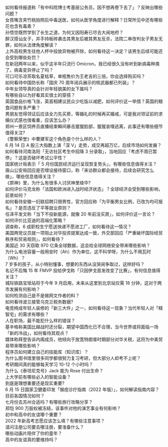 如何看待报道称「有中科院博士考基层公务员，因不想再卷下去了」？反映出哪些问题？  
女孩嘴含夹竹桃拍照后中毒送医，如何从医学角度进行解释？日常所见中还有哪些花也含有毒素？  
孙悟空既然学到了长生之道，为何又因阳寿已尽去大闹地府？  
醉汉搭讪女子，并手持板砖袭击其男友后被其男友反杀，法院二审改判女子男友无罪，如何从法律角度解读？  
上外高校男生往他人杯中投放异物被开除，如何看待这一决定？该男生后续可能还会受到哪些处罚？  
在新冠两年以来，似乎这半年只流行 Omicron，我已经很久没有听到新病毒种类了。病毒变异停止了吗？  
可口可乐凉茶取名夏枯草，单瓶售价为王老吉的三倍，你会选择购买吗？  
如何看待中国防长称「国庆 70 周年阅兵展示的核武器都已列装」？  
中年女领导真的会针对年轻貌美的女下属吗？  
有哪些自以为好看其实很土的穿搭？  
英国食品价格飞涨，英首相建议民众少吃饭以减肥，如何评价这一举措？英国的粮食问题有多严重？  
男朋友觉得领证后应该全力先买房，等婚礼的时候再买婚戒，可是我对领证前的求婚仪式感也很看重，应该怎么办？  
郑州一景区饲养员直播结束瞬间暴击猩猩脸部，猩猩哀嚎逃离，此事还有哪些细节值得关注?  
《警察荣誉》中曹建军这个角色是个什么样的人？  
6 月 14 日 A 股三大指数上演「深 V」走势，成交再超万亿，后续市场如何发展？  
如何看待河南洛阳「无访社区考生中招降 3 分录取」，当地回应「考虑不周已暂停」？这是否破坏考试公平性？  
国家统计局表示「 5 月份国民经济运行呈现恢复势头」，有哪些信息值得关注？  
唐山公安局回应是否增设接待窗口，称「来访群众都会接待，后续会研究怎么做」，哪些信息值得关注？  
《原神》里，为什么有很多人讨厌神里绫华?  
如何评价马克龙称「法国和欧洲进入战时经济状态」？全球经济会受到哪些影响，前景如何？  
如何看待安徽一妇联招聘只限男性，官方回应称「为平衡男女比例，已改为均可报名」？是否违反了平等就业原则？  
任泽平发文称「当下不投新能源，就像 20 年前没买房」，如何评价这一言论？  
如何评价比亚迪的高端化策略？  
调查称，6 成职校生宁愿送快递不愿进工厂，如何看待这一情况？  
美国两党议员就一项阻止对华投资提案达成一致，外交部回应「严重破坏国际经贸秩序和贸易规则」，如何看待？  
美国近 30 天窃取 970 亿条全球数据，这会给全球网络安全带来哪些影响？  
为什么电池容量一般用安时（Ah）作为单位，这不科学呀，为什么不用瓦时（Wh）？  
7 岁多的孩子，从小特别懂事，想要的东西从没哭闹争取过，这样好吗？  
名记不后悔 15 年 FMVP 投给伊戈称「只因伊戈首发改变了比赛」，有何信息值得关注？  
城际铁路宝坻站将于今年 9 月启用，未来从这里到北京站仅需 18 分钟，这对于两市发展有何影响？  
如何检测自己是不是做网文作者的料？  
如何看待波兰接管乌克兰税务数据?  
电竞椅成年轻人装修的「新三大件」之一，如何看待这一现象？当代年轻人对「精智宅」的需求有哪些？  
人在职场，最不能犯什么样的错误？  
基辛格称美国比越战时还分裂，期望中国西化已不合理，当今世界或将面临一场「新的冷战」，如何看待其观点？  
媒体称拜登告诉内阁成员，他倾向于放宽特朗普时期部分对华关税，这将为中美贸易带来哪些影响？  
程序员如何建立自己的技能库（知识库）？  
为什么图书馆里很多同学都很努力复习考研，但大部分人却考不上呢？  
考研期间真的能够每天学习 10-12 个小时吗？  
为什么《泰坦尼克号》Jack 能为 Rose 付出生命？  
上大学前有哪些必入的智能设备？  
到底是理想重要还是现实重要?  
6 月 15 日国家卫健委印发「猴痘诊疗指南（2022 年版）」，如何解读指南内容？目前各国情况如何？  
七月份去苏州合适吗？有哪些旅行攻略分享？  
郑恺 900 万股权被冻结，该事件对他的演艺事业有何影响？  
初中和高中的友谊哪个重要？  
2022 年新高考志愿应该怎么填？有哪些注意事项？  
请问注册公司要去哪注册，要准备什么？  
哪些动画片陪伴了你的童年？  
高中的友谊真的要维持吗？  
